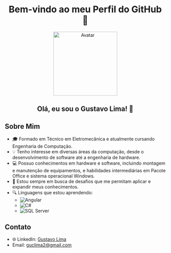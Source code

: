 <h1 align="center">Bem-vindo ao meu Perfil do GitHub 👋</h1>
<p align="center">
  <img src="https://media.licdn.com/dms/image/C4D03AQFyQ5vjcn4uHw/profile-displayphoto-shrink_800_800/0/1572392434103?e=2147483647&v=beta&t=hLErU-dOsJRI3X6fXJeV7yt7_4faFC52ayEISQS7spQ" alt="Avatar" width="200" height="200">
</p>
<h2 align="center">Olá, eu sou o Gustavo Lima! 🚀</h2>

## Sobre Mim
- 🎓 Formado em Técnico em Eletromecânica e atualmente cursando Engenharia de Computação.
- 💡 Tenho interesse em diversas áreas da computação, desde o desenvolvimento de software até a engenharia de hardware.
- 💻 Possuo conhecimentos em hardware e software, incluindo montagem e manutenção de equipamentos, e habilidades intermediárias em Pacote Office e sistema operacional Windows.
- 🚀 Estou sempre em busca de desafios que me permitam aplicar e expandir meus conhecimentos.
- 🔍 Linguagens que estou aprendendo: 
  - ![Angular](https://img.shields.io/badge/-Angular-red?style=flat-square&logo=angular&logoColor=white)
  - ![C#](https://img.shields.io/badge/-C%23-blue?style=flat-square&logo=c-sharp&logoColor=white)
  - ![SQL Server](https://img.shields.io/badge/-SQL%20Server-green?style=flat-square&logo=microsoft-sql-server&logoColor=white)

## Contato
- 🌐 LinkedIn: [Gustavo Lima](https://www.linkedin.com/in/gustavo-caldeira-de-lima-b436a3195)
- Email: guclima2@gmail.com
